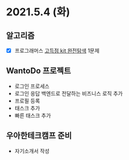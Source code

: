 # 2021.5.4 (화)

## 알고리즘

- [x] 프로그래머스 [고득점 kit 완전탐색](https://programmers.co.kr/learn/courses/30/parts/12198) 1문제

## WantoDo 프로젝트

- 로그인 프로세스
- 로그인 응답 백엔드로 전달하는 비즈니스 로직 추가
- 프로필 등록
- 태스크 추가
- 빠른 태스크 추가

## 우아한테크캠프 준비

- 자기소개서 작성
